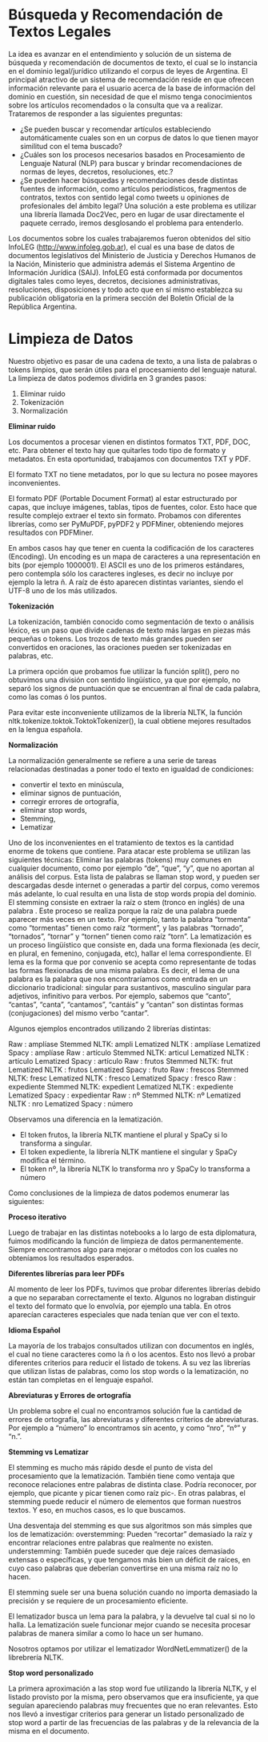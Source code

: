 # Búsqueda y Recomendación de Textos Legales

La idea es avanzar en el entendimiento y solución de un sistema de búsqueda y recomendación de documentos de texto, el cual se lo instancia en el dominio legal/jurídico utilizando el corpus de leyes de Argentina.
El principal atractivo de un sistema de recomendación reside en que ofrecen información relevante para el usuario acerca de la base de información del dominio en cuestión, sin necesidad de que el mismo tenga conocimientos sobre los artículos recomendados o la consulta que va a realizar. 
Trataremos de responder a las siguientes preguntas:
* ¿Se pueden buscar y recomendar artículos estableciendo automáticamente cuales son en un corpus de datos lo que tienen mayor similitud con el tema buscado? 
* ¿Cuáles son los procesos necesarios basados en Procesamiento de Lenguaje Natural (NLP) para buscar y brindar recomendaciones de normas de leyes, decretos, resoluciones, etc.? 
* ¿Se pueden hacer búsquedas y recomendaciones desde distintas fuentes de información, como artículos periodísticos, fragmentos de contratos, textos con sentido legal como tweets u opiniones de profesionales del ámbito legal?
Una solución a este problema es utilizar una librería llamada Doc2Vec, pero en lugar de usar directamente el paquete cerrado, iremos desglosando el problema para entenderlo.

Los documentos sobre los cuales trabajaremos fueron obtenidos del sitio InfoLEG (http://www.infoleg.gob.ar), el cual es una base de datos de documentos legislativos del Ministerio de Justicia y Derechos Humanos de la Nación, Ministerio que administra además el Sistema Argentino de Información Jurídica (SAIJ).
InfoLEG está conformada por documentos digitales tales como leyes, decretos, decisiones administrativas, resoluciones, disposiciones y todo acto que en sí mismo establezca su publicación obligatoria en la primera sección del Boletín Oficial de la República Argentina.

# Limpieza de Datos

Nuestro objetivo es pasar de una cadena de texto, a una lista de palabras o tokens limpios, que serán útiles para el procesamiento del lenguaje natural.
La limpieza de datos podemos dividirla en 3 grandes pasos:
1. Eliminar ruido
2. Tokenización
3. Normalización

**Eliminar ruido**

Los documentos a procesar vienen en distintos formatos TXT, PDF, DOC, etc. Para obtener el texto hay que quitarles todo tipo de formato y metadatos. En esta oportunidad, trabajamos con documentos TXT y PDF. 

El formato TXT no tiene metadatos, por lo que su lectura no posee mayores inconvenientes.

El formato PDF (Portable Document Format) al estar estructurado por capas, que incluye imágenes, tablas, tipos de fuentes, color. Esto hace que resulte complejo extraer el texto sin formato. Probamos con diferentes librerías, como ser PyMuPDF, pyPDF2 y PDFMiner, obteniendo mejores resultados con PDFMiner.

En ambos casos hay que tener en cuenta la codificación de los caracteres (Encoding). Un encoding es un mapa de caracteres a una representación en bits (por ejemplo 1000001). 
El ASCII es uno de los primeros estándares, pero contempla sólo los caracteres ingleses, es decir no incluye por ejemplo la letra ñ. A raíz de ésto aparecen distintas variantes, siendo el UTF-8 uno de los más utilizados.

**Tokenización**

La tokenización, también conocido como segmentación de texto o análisis léxico, es un paso que divide cadenas de texto más largas en piezas más pequeñas o tokens. Los trozos de texto más grandes pueden ser convertidos en oraciones, las oraciones pueden ser tokenizadas en palabras, etc.

La primera opción que probamos fue utilizar la función split(), pero no obtuvimos una división con sentido lingüístico, ya que por ejemplo, no separó los signos de puntuación que se encuentran al final de cada palabra, como las comas ó los puntos.

Para evitar este inconveniente utilizamos de la librería NLTK, la función nltk.tokenize.toktok.ToktokTokenizer(), la cual obtiene mejores resultados en la lengua española.

**Normalización**

La normalización generalmente se refiere a una serie de tareas relacionadas destinadas a poner todo el texto en igualdad de condiciones:
* convertir el texto en minúscula,
* eliminar signos de puntuación,
* corregir errores de ortografía,
* eliminar stop words,
* Stemming,
* Lematizar 

Uno de los inconvenientes en el tratamiento de textos es la cantidad enorme de tokens que contiene. Para atacar este problema se utilizan las siguientes técnicas:
Eliminar las palabras (tokens) muy comunes en cualquier documento, como por ejemplo “de”, “que”, “y”,  que no aportan al análisis del corpus. Esta lista de palabras se llaman stop word, y pueden ser descargadas desde internet o generadas a partir del  corpus, como veremos más adelante, lo cual resulta en una lista de stop words propia del dominio.
El stemming consiste en extraer la raíz o stem (tronco en inglés) de una palabra . Este proceso se realiza porque la raíz de una palabra puede aparecer más veces en un texto. Por ejemplo, tanto la palabra “tormenta” como “tormentas” tienen como raíz “torment”, y las palabras “tornado”, “tornados”, “tornar” y “tornen” tienen como raíz “torn”.
La lematización es un proceso lingüístico que consiste en, dada una forma flexionada (es decir, en plural, en femenino, conjugada, etc), hallar el lema correspondiente. El lema es la forma que por convenio se acepta como representante de todas las formas flexionadas de una misma palabra. Es decir, el lema de una palabra es la palabra que nos encontraríamos como entrada en un diccionario tradicional: singular para sustantivos, masculino singular para adjetivos, infinitivo para verbos. Por ejemplo, sabemos que “canto”, “cantas”, “canta”, “cantamos”, “cantáis” y “cantan” son distintas formas (conjugaciones) del mismo verbo “cantar”.	

Algunos ejemplos encontrados utilizando 2 librerías distintas:

Raw :  amplíase 	Stemmed NLTK:  ampli 		Lematized NLTK :  amplíase 		Lematized Spacy :  amplíase
Raw :  artículo 		Stemmed NLTK:  articul 		Lematized NLTK :  artículo 		Lematized Spacy :  artículo
Raw :  frutos 		Stemmed NLTK:  frut 			Lematized NLTK :  frutos 		Lematized Spacy :  fruto
Raw :  frescos 		Stemmed NLTK:  fresc 		Lematized NLTK :  fresco 		Lematized Spacy :  fresco
Raw :  expediente 	Stemmed NLTK:  expedient 		Lematized NLTK :  expediente 	Lematized Spacy :  expedientar
Raw :  nº 		Stemmed NLTK:  nº 			Lematized NLTK :  nro 			Lematized Spacy :  número

Observamos una diferencia en la lematización.
* El token frutos, la librería NLTK mantiene el plural y SpaCy si lo transforma a singular.
* El token expediente, la librería NLTK mantiene el singular y SpaCy modifica el término.
* El token nº, la librería NLTK lo transforma nro y SpaCy lo transforma a número

Como conclusiones de la limpieza de datos podemos enumerar las siguientes:

**Proceso iterativo**

Luego de trabajar en las distintas notebooks a lo largo de esta diplomatura, fuimos modificando la función de limpieza de datos permanentemente. Siempre encontramos algo para mejorar o métodos con los cuales no obteníamos los resultados esperados. 

**Diferentes librerías para leer PDFs**

Al momento de leer los PDFs, tuvimos que probar diferentes librerías debido a que no separaban correctamente el texto. 
Algunos no lograban distinguir el texto del formato que lo envolvía, por ejemplo una tabla. En otros aparecían caracteres especiales que nada tenían que ver con el texto.

**Idioma Español**

La mayoría de los trabajos consultados utilizan con documentos en inglés, el cual no tiene caracteres como la ñ o los acentos. Esto nos llevó a probar diferentes criterios para reducir el listado de tokens.
A su vez las librerías que utilizan listas de palabras, como los stop words o la lematización, no están tan completas en el lenguaje español.

**Abreviaturas y Errores de ortografía**

Un problema sobre el cual no encontramos solución fue la cantidad de errores de ortografía, las abreviaturas y diferentes criterios de abreviaturas. Por ejemplo a “número” lo encontramos sin acento, y como “nro”, “n°” y “n.”. 

**Stemming vs Lematizar**

El stemming es mucho más rápido desde el punto de vista del procesamiento que la lematización. También tiene como ventaja que reconoce relaciones entre palabras de distinta clase. Podría reconocer, por ejemplo, que picante y picar tienen como raíz pic-. En otras palabras, el stemming puede reducir el número de elementos que forman nuestros textos. Y eso, en muchos casos, es lo que buscamos.

Una desventaja del stemming es que sus algoritmos son más simples que los de lematización:
overstemming: Pueden “recortar” demasiado la raíz y encontrar relaciones entre palabras que realmente no existen.
understemming: También puede suceder que deje raíces demasiado extensas o específicas, y que tengamos más bien un déficit de raíces, en cuyo caso palabras que deberían convertirse en una misma raíz no lo hacen.

El stemming suele ser una buena solución cuando no importa demasiado la precisión y se requiere de un procesamiento eficiente.

El lematizador busca un lema para la palabra, y la devuelve tal cual si no lo halla. La lematización suele funcionar mejor cuando se necesita procesar palabras de manera similar a como lo hace un ser humano.

Nosotros optamos por utilizar el lematizador WordNetLemmatizer() de la librebrería NLTK.

**Stop word personalizado**

La primera aproximación a las stop word fue utilizando la librería NLTK, y el listado provisto por la misma, pero observamos que era insuficiente, ya que seguían apareciendo palabras muy frecuentes que no eran relevantes.
Esto nos llevó a investigar criterios para generar un listado personalizado de stop word a partir de las frecuencias de las palabras y de la relevancia de la misma en el documento.




